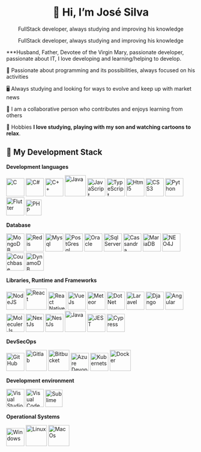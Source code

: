 <h1 align="center"> 👋 Hi, I’m José Silva</h1>
<p align="center">FullStack developer, always studying and improving his knowledge</p>
<p align="center">FullStack developer, always studying and improving his knowledge</p>

***Husband, Father, Devotee of the Virgin Mary,
passionate developer, passionate about IT, I love developing and learning/helping to develop.

💞️ Passionate about programming and its possibilities, always focused on his activities

🖥️ Always studying and looking for ways to evolve and keep up with market news

👊 I am a collaborative person who contributes and enjoys learning from others

🎫 Hobbies **I love studying, playing with my son and watching cartoons to relax**.

<h2>📱 My Development Stack</h2>
<strong>Development languages</strong>
<p>
<img height="48" title="C" src="https://cdn.iconscout.com/icon/free/png-512/c-57-1175191.png" style="max-width: 100%;">
<img height="48" title="C#" src="https://cdn.iconscout.com/icon/free/png-512/c-sharp-1-569575.png" style="max-width: 100%;">
<img height="48" title="C++" src="https://cdn.iconscout.com/icon/free/png-512/c-plus-569563.png" style="max-width: 100%;">
<img height="56" title="Java" src="https://cdn.iconscout.com/icon/free/png-512/java-43-569305.png" style="max-width: 100%;">
<img height="48" title="JavaScript" src="https://cdn.iconscout.com/icon/free/png-512/javascript-23-1174949.png" style="max-width: 100%;">
<img height="48" title="TypeScript" src="https://cdn.iconscout.com/icon/free/png-512/typescript-1174965.png" style="max-width: 100%;">
<img height="48" title="Html5" src="https://cdn.iconscout.com/icon/free/png-512/html-5-1-1175208.png" style="max-width: 100%;">
<img height="48" title="CSS3" src="https://cdn.iconscout.com/icon/free/png-512/css3-11-1175239.png" style="max-width: 100%;">
<img height="48" title="Python" src="https://cdn.iconscout.com/icon/free/png-512/python-2002692-1686972.png" style="max-width: 100%;">
<img height="48" title="Flutter" src="https://cdn-images-1.medium.com/max/1200/1*5-aoK8IBmXve5whBQM90GA.png" style="max-width: 100%;">
<img height="42" title="PHP" src="https://static-media.hotmart.com/wV8iUwiqHvqwbDp7-ui4iP1Ejn0=/300x300/smart/filters:format(webp):background_color(white)/hotmart/product_pictures/073a96c9-0822-4297-8df1-4dddb8703296/php.png?w=920" style="max-width: 100%;">
</p>

<strong>Database</strong>
<p>
<img height="48" title="MongoDB" src="https://cdn.iconscout.com/icon/free/png-512/mongodb-4-1175139.png" style="max-width: 100%;">
<img height="48" title="Redis" src="https://cdn.iconscout.com/icon/free/png-512/redis-6-1175105.png" style="max-width: 100%;">
<img height="48" title="Mysql" src="https://cdn.iconscout.com/icon/free/png-512/mysql-4-226026.png" style="max-width: 100%;">
<img height="48" title="PostGresql" src="https://cdn.iconscout.com/icon/free/png-512/postgresql-5-569524.png" style="max-width: 100%;">
<img height="48" title="Oracle" src="https://milionarioz.com.br/wp-content/uploads/2022/05/oracle-logo-18-696x255.png" style="max-width: 100%;">
<img height="48" title="SqlServer" src="https://www.iperiusbackup.net/wp-content/uploads/2016/05/1768.sql_logo.png" style="max-width: 100%;">
<img height="48" title="Cassandra" src="https://www.ovhcloud.com/sites/default/files/styles/text_media_horizontal/public/2022-02/apache_cassandra_830.webp" style="max-width: 100%;">
<img height="48" title="MariaDB" src="https://d1.awsstatic.com/logos/partners/MariaDB_Logo.d8a208f0a889a8f0f0551b8391a065ea79c54f3a.png" style="max-width: 100%;">
<img height="48" title="NEO4J" src="https://static-00.iconduck.com/assets.00/neo4j-icon-1808x2048-22lbowan.png" style="max-width: 100%;">
<img height="48" title="Couchbase" src="https://www.ibm.com/content/dam/adobe-cms/instana/media_logo/Couchbase-Monitoring.component.complex-narrative-xl.ts=1691412159427.png/content/adobe-cms/br/pt/products/instana/supported-technologies/couchbase-monitoring/jcr:content/root/table_of_contents/body/content_section_styled/content-section-body/complex_narrative/logoimage" style="max-width: 100%;">
<img height="48" title="DynamoDB" src="https://miro.medium.com/v2/resize:fit:720/format:webp/1*2rylHFpxiifiah5PqmEl-w.png" style="max-width: 100%;">
</p>

<strong>Libraries, Runtime and Frameworks</strong>
<p>
<img height="48" title="NodeJS" src="https://cdn.iconscout.com/icon/free/png-512/node-js-1174925.png" style="max-width: 100%;">
<img height="56" title="React" src="https://cdn.iconscout.com/icon/free/png-512/logo-1889531-1597591.png" style="max-width: 100%;">
<img height="48" title="React Native" src="https://cdn.iconscout.com/icon/free/png-512/react-3-1175109.png" style="max-width: 100%;">
<img height="48" title="VueJs" src="https://cdn.iconscout.com/icon/free/png-512/vuejs-3-1175070.png" style="max-width: 100%;"></a> 
<img height="48" title="Meteor" src="https://cdn.iconscout.com/icon/free/png-512/meteor-83-1175143.png" style="max-width: 100%;">
<img height="48" title="DotNet" src="https://logos-world.net/wp-content/uploads/2022/01/NET-Framework-Logo.png" style="max-width: 100%;">
<img height="48" title="Laravel" src="https://cdn.iconscout.com/icon/free/png-512/laravel-2038872-1720085.png" style="max-width: 100%;">
<img height="48" title="Django" src="https://cdn.iconscout.com/icon/free/png-512/django-1-282754.png" style="max-width: 100%;">
<img height="48" title="Angular" src="https://cdn.iconscout.com/icon/free/png-512/angular-3-226070.png" style="max-width: 100%;">
<img height="48" title="MoleculerJs" src="https://pbs.twimg.com/media/EQgzTYcXYAA80jw?format=jpg&name=4096x4096" style="max-width: 100%;">
<img height="48" title="NextJs" src="https://d2nir1j4sou8ez.cloudfront.net/wp-content/uploads/2021/12/nextjs-boilerplate-logo.png" style="max-width: 100%;">
<img height="48" title="NestJs" src="https://res.cloudinary.com/practicaldev/image/fetch/s--m_Ng9MLF--/c_imagga_scale,f_auto,fl_progressive,h_420,q_auto,w_1000/https://dev-to-uploads.s3.amazonaws.com/i/fppjegg7q1kb2pdzmlvf.png" style="max-width: 100%;">
<img height="56" title="Java" src="https://cdn.iconscout.com/icon/free/png-512/java-43-569305.png" style="max-width: 100%;">
<img height="48" title="JEST" src="https://res.cloudinary.com/practicaldev/image/fetch/s--YORpNZ5O--/c_limit%2Cf_auto%2Cfl_progressive%2Cq_auto%2Cw_880/https://dev-to-uploads.s3.amazonaws.com/uploads/articles/y5clicw559gztoxmzowp.png" style="max-width: 100%;">
<img height="48" title="Cypress" src="https://docs.cypress.io/img/logo/cypress-logo-dark.png" style="max-width: 100%;">
</p>

<strong>DevSecOps</strong>
<p>
<img height="48" title="GitHub" src="https://cdn.iconscout.com/icon/free/png-512/github-31-72535.png" style="max-width: 100%;">
<img height="56" title="Gitlab" src="https://cdn.iconscout.com/icon/free/png-512/gitlab-3050926-2538294.png" style="max-width: 100%;">
<img height="56" title="Bitbucket" src="https://cdn.iconscout.com/icon/free/png-512/bitbucket-4-569378.png" style="max-width: 100%;">
<img height="48" title="Azure Devops" src="https://cdn.iconscout.com/icon/free/png-512/azure-1868965-1583129.png" style="max-width: 100%;">
<img height="48" title="Kubernets" src="https://cdn.iconscout.com/icon/free/png-512/kubernets-283489.png" style="max-width: 100%;">
<img height="56" title="Docker" src="https://cdn.iconscout.com/icon/free/png-512/docker-3050921-2538289.png" style="max-width: 100%;">
</p>

<strong>Development environment</strong>
<p>
<img height="48" title="Visual Studio" src="https://cdn.iconscout.com/icon/free/png-512/visual-studio-569577.png" style="max-width: 100%;">
<img height="48" title="Visual Code" src="https://cdn.iconscout.com/icon/free/png-512/logo-1889502-1597562.png" style="max-width: 100%;">
<img height="46" title="Sublime" src="https://cdn.iconscout.com/icon/free/png-512/sublime-439588.png" style="max-width: 100%;">
</p>

<strong>Operational Systems</strong>
<p>
<img height="48" title="Windows" src="https://cdn.iconscout.com/icon/free/png-512/windows-3050920-2538288.png" style="max-width: 100%;">
<img height="56" title="Linux" src="https://cdn.iconscout.com/icon/free/png-512/linux-17-570099.png" style="max-width: 100%;">
<img height="56" title="MacOs" src="https://cdn.iconscout.com/icon/free/png-512/mac-17-202401.png" style="max-width: 100%;">
</p>
